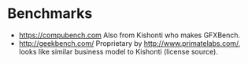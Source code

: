 # Benchmarks

- <https://compubench.com> Also from Kishonti who makes GFXBench.
- <http://geekbench.com/> Proprietary by <http://www.primatelabs.com/>, looks like similar business model to Kishonti (license source).
